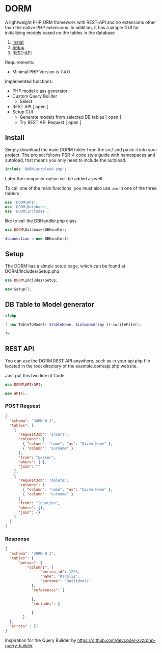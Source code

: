# DORM
A lightweight PHP ORM framework with REST-API and no extensions other than the native PHP extensions. In addition, it has a simple GUI for initializing models based on the tables in the database


1. [Install](##Install)
2. [Setup](##Setup)
3. [REST-API](##Rest)

Requirements:
- Minimal PHP Version is 7.4.0

Implemented functions:
- PHP model class generator
- Custom Query Builder
  - Select
- REST API [ open ]
- Setup GUI
  - Generate models from selected DB tables [ open ]
  - Try REST API Request [ open ]

## Install

Simply download the main DORM folder from the src/ and paste it into your project. The project follows PSR-4 code style guide with namespaces and autoload, that means you only need to include the autoload.
```php
include 'DORM/autoload.php';
```
Later the composer option will be added as well.

To call one of the main functions, you must also use ``use`` in one of the three folders.

```php
use 'DORM\API';
use 'DORM\Database';
use 'DORM\Includes';
```
like to call the DBHandler.php class
```php
use DORM\Database\DBHandler;

$connection = new DBHandler();
```

## Setup
The DORM has a simple setup page, which can be found at DORM/Includes/Setup.php


```php
use DORM\Includes\Setup;

new Setup();
```


## DB Table to Model generator
```php
<?php

( new TableToModel( $tableName, $columnsArray ))->writeFile();

?>
```

## REST API

You can use the DORM REST API anywhere, such as in your api.php file located in the root directory of the example.com/api.php website.

Just put this two line of Code

```php
use DORM\API\API;

new API();
```

### POST Request
```json
{
  "schema": "DORM 0.1",
  "tables": [
    {
      "requestJob": "insert",
      "columns": [
        { "column": "name", "as": "Given Name" },
        { "column": "surname" }
      ],
      "from": "person",
      "where": { },
      "join": ""
    },
    {
      "requestJob": "delete",
      "columns": [
        { "column": "name", "as": "Given Name" },
        { "column": "surname" }
      ],
      "from": "location",
      "where": {},
      "join": {}
    }
  ]
}
```

### Response
```json
{ 
  "schema": "DORM 0.1",
  "tables": {
      "person": {
          "columns": {
                "person_id": 1223,
                "name": "Karolis",
                "surname": "Dailidonis"
            },
            "references": {

            },
            "includes": {

            }
        }
  },
  "errors" : []      
}
```



Inspiration for the Query Builder by
https://github.com/devcoder-xyz/php-query-builder
